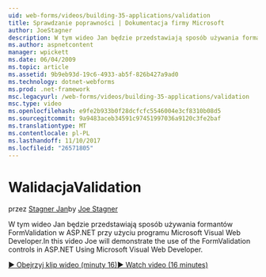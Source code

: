 ```yaml
---
uid: web-forms/videos/building-35-applications/validation
title: Sprawdzanie poprawności | Dokumentacja firmy Microsoft
author: JoeStagner
description: W tym wideo Jan będzie przedstawiają sposób używania formantów FormValidation w ASP.NET przy użyciu programu Microsoft Visual Web Developer.
ms.author: aspnetcontent
manager: wpickett
ms.date: 06/04/2009
ms.topic: article
ms.assetid: 9b9eb93d-19c6-4933-ab5f-826b427a9ad0
ms.technology: dotnet-webforms
ms.prod: .net-framework
msc.legacyurl: /web-forms/videos/building-35-applications/validation
msc.type: video
ms.openlocfilehash: e9fe2b933b0f28dcfcfc5546004e3cf8310b08d5
ms.sourcegitcommit: 9a9483aceb34591c97451997036a9120c3fe2baf
ms.translationtype: MT
ms.contentlocale: pl-PL
ms.lasthandoff: 11/10/2017
ms.locfileid: "26571805"
---
```

<a name="validation"></a><span data-ttu-id="8a49f-103">Walidacja</span><span class="sxs-lookup"><span data-stu-id="8a49f-103">Validation</span></span>
====================
<span data-ttu-id="8a49f-104">przez [Stagner Jan](https://github.com/JoeStagner)</span><span class="sxs-lookup"><span data-stu-id="8a49f-104">by [Joe Stagner](https://github.com/JoeStagner)</span></span>

<span data-ttu-id="8a49f-105">W tym wideo Jan będzie przedstawiają sposób używania formantów FormValidation w ASP.NET przy użyciu programu Microsoft Visual Web Developer.</span><span class="sxs-lookup"><span data-stu-id="8a49f-105">In this video Joe will demonstrate the use of the FormValidation controls in ASP.NET Using Microsoft Visual Web Developer.</span></span>

[<span data-ttu-id="8a49f-106">&#9654; Obejrzyj klip wideo (minuty 16)</span><span class="sxs-lookup"><span data-stu-id="8a49f-106">&#9654; Watch video (16 minutes)</span></span>](https://channel9.msdn.com/Blogs/ASP-NET-Site-Videos/validation)
